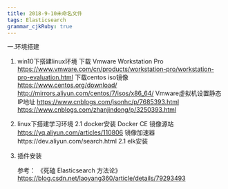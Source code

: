 ```yaml
---
title: 2018-9-10未命名文件 
tags: Elasticsearch
grammar_cjkRuby: true
---
```



一.环境搭建

1. win10下搭建linux环境
   下载 Vmware Workstation Pro
   	https://www.vmware.com/cn/products/workstation-pro/workstation-pro-evaluation.html
   下载centos iso镜像
   	https://www.centos.org/download/
   	http://mirrors.aliyun.com/centos/7/isos/x86_64/
   Vmware虚拟机设置静态IP地址
   	https://www.cnblogs.com/jsonhc/p/7685393.html
   	https://www.cnblogs.com/zhanjindong/p/3250393.html
2. linux下搭建学习环境
   2.1 docker安装
   	Docker CE 镜像源站 https://yq.aliyun.com/articles/110806
   	镜像加速器https://dev.aliyun.com/search.html
   2.1 elk安装
   
3. 插件安装
   
   
   参考：
   《死磕 Elasticsearch 方法论》https://blog.csdn.net/laoyang360/article/details/79293493


